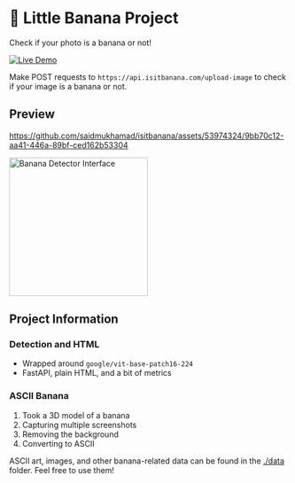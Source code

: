 # 🍌 Little Banana Project

Check if your photo is a banana or not!

[![Live Demo](https://img.shields.io/badge/Live%20Demo-isitbanana.com-yellow)](https://isitbanana.com/)

Make POST requests to `https://api.isitbanana.com/upload-image` to check if your image is a banana or not.

## Preview

https://github.com/saidmukhamad/isitbanana/assets/53974324/9bb70c12-aa41-446a-89bf-ced162b53304

<img src="https://github.com/saidmukhamad/isitbanana/assets/53974324/df3de950-e8a0-48db-9a4d-6be05202ce93" alt="Banana Detector Interface" height="250"/>

## Project Information

### Detection and HTML
- Wrapped around `google/vit-base-patch16-224`
- FastAPI, plain HTML, and a bit of metrics

### ASCII Banana

1. Took a 3D model of a banana
2. Capturing multiple screenshots
3. Removing the background
4. Converting to ASCII

ASCII art, images, and other banana-related data can be found in the [./data](https://github.com/saidmukhamad/isitbanana/tree/master/data) folder. Feel free to use them!
